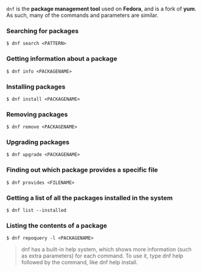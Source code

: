 `dnf` is the **package management tool** used on **Fedora**, and is a fork of **yum**. As such, many of the commands and parameters are similar.

### Searching for packages
`$ dnf search <PATTERN>`

### Getting information about a package
`$ dnf info <PACKAGENAME>`

### Installing packages
`$ dnf install <PACKAGENAME>`

### Removing packages
`$ dnf remove <PACKAGENAME>`

### Upgrading packages
`$ dnf upgrade <PACKAGENAME>`

### Finding out which package provides a specific file
`$ dnf provides <FILENAME>`

### Getting a list of all the packages installed in the system
`$ dnf list --installed`

### Listing the contents of a package
`$ dnf repoquery -l <PACKAGENAME>`

> dnf has a built-in help system, which shows more information (such as extra parameters) for each command. To use it, type dnf help followed by the command, like dnf help install.

